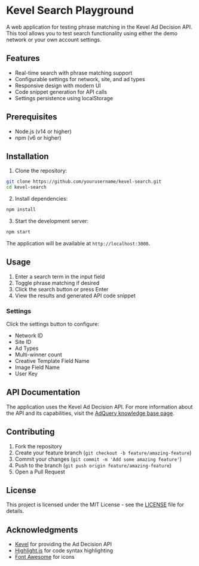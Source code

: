# Kevel Search Playground

A web application for testing phrase matching in the Kevel Ad Decision API. This tool allows you to test search functionality using either the demo network or your own account settings.

## Features

- Real-time search with phrase matching support
- Configurable settings for network, site, and ad types
- Responsive design with modern UI
- Code snippet generation for API calls
- Settings persistence using localStorage

## Prerequisites

- Node.js (v14 or higher)
- npm (v6 or higher)

## Installation

1. Clone the repository:
```bash
git clone https://github.com/yourusername/kevel-search.git
cd kevel-search
```

2. Install dependencies:
```bash
npm install
```

3. Start the development server:
```bash
npm start
```

The application will be available at `http://localhost:3000`.

## Usage

1. Enter a search term in the input field
2. Toggle phrase matching if desired
3. Click the search button or press Enter
4. View the results and generated API code snippet

### Settings

Click the settings button to configure:
- Network ID
- Site ID
- Ad Types
- Multi-winner count
- Creative Template Field Name
- Image Field Name
- User Key

## API Documentation

The application uses the Kevel Ad Decision API. For more information about the API and its capabilities, visit the [AdQuery knowledge base page](https://dev.kevel.com/docs/adquery#phrase-or-fuzzy-matching).

## Contributing

1. Fork the repository
2. Create your feature branch (`git checkout -b feature/amazing-feature`)
3. Commit your changes (`git commit -m 'Add some amazing feature'`)
4. Push to the branch (`git push origin feature/amazing-feature`)
5. Open a Pull Request

## License

This project is licensed under the MIT License - see the [LICENSE](LICENSE) file for details.

## Acknowledgments

- [Kevel](https://www.kevel.com/) for providing the Ad Decision API
- [Highlight.js](https://highlightjs.org/) for code syntax highlighting
- [Font Awesome](https://fontawesome.com/) for icons 
